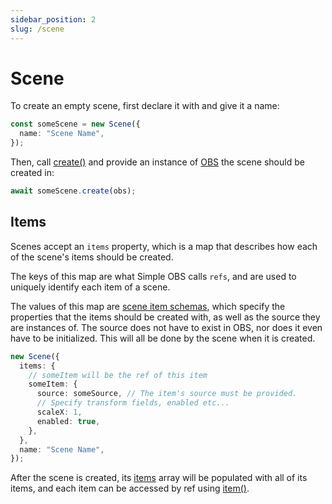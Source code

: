 ```yaml
---
sidebar_position: 2
slug: /scene
---
```


# Scene

To create an empty scene, first declare it with and give it a name:

```ts
const someScene = new Scene({
  name: "Scene Name",
});
```

Then, call [create()](/api/core/class/Scene#create) and provide an instance of [OBS](/api/core/class/OBS) the scene should be created in:

```ts
await someScene.create(obs);
```

## Items

Scenes accept an `items` property, which is a map that describes how each of the scene's items should be created.

The keys of this map are what Simple OBS calls `refs`, and are used to uniquely identify each item of a scene.

The values of this map are [scene item schemas](/api/core#SceneItemSchema), which specify the properties that the items should be created with,
as well as the source they are instances of.
The source does not have to exist in OBS, nor does it even have to be initialized. This will all be done by the scene when it is created.

```ts
new Scene({
  items: {
    // someItem will be the ref of this item
    someItem: {
      source: someSource, // The item's source must be provided.
      // Specify transform fields, enabled etc...
      scaleX: 1,
      enabled: true,
    },
  },
  name: "Scene Name",
});
```

After the scene is created, its [items](/api/core/class/Scene#items) array will be populated with all of its items, and each item can be accessed by ref using [item()](/api/core/class/Scene#item).